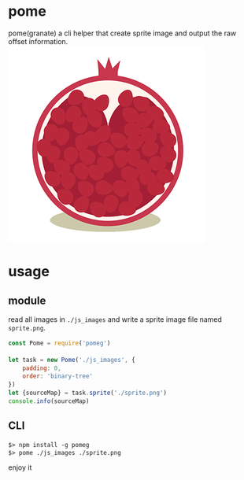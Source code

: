 # pome
pome(granate) a cli helper that create sprite image and output the raw offset information.
![](https://github.com/IAIAE/pome/blob/master/pome.png)

# usage

## module
read all images in `./js_images` and write a sprite image file named `sprite.png`.
```javascript
const Pome = require('pomeg')

let task = new Pome('./js_images', {
    padding: 0,
    order: 'binary-tree'
})
let {sourceMap} = task.sprite('./sprite.png')
console.info(sourceMap)
```

## CLI
```
$> npm install -g pomeg
$> pome ./js_images ./sprite.png
```

enjoy it